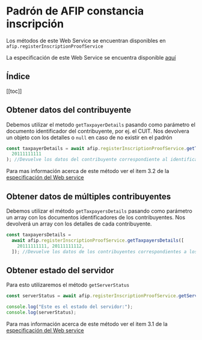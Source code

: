 # Padrón de AFIP constancia inscripción

Los métodos de este Web Service se encuentran disponibles en `afip.registerInscriptionProofService`

La especificación de este Web Service se encuentra disponible [aquí](https://www.afip.gob.ar/ws/WSCI/manual-ws-sr-ws-constancia-inscripcion.pdf)

<h2> Índice </h2>

[[toc]]


## Obtener datos del contribuyente

Debemos utilizar el metodo `getTaxpayerDetails` pasando como parámetro el documento identificador del contribuyente, por ej. el CUIT. Nos devolvera un objeto con los detalles o `null` en caso de no existir en el padrón

```js
const taxpayerDetails = await afip.registerInscriptionProofService.getTaxpayerDetails(
  20111111111
); //Devuelve los datos del contribuyente correspondiente al identificador 20111111111
```

Para mas información acerca de este método ver el item 3.2 de la [especificación del Web service](https://www.afip.gob.ar/ws/WSCI/manual-ws-sr-ws-constancia-inscripcion.pdf)

## Obtener datos de múltiples contribuyentes

Debemos utilizar el método `getTaxpayersDetails` pasando como parámetro un array con los documentos identificadores de los contribuyentes. Nos devolverá un array con los detalles de cada contribuyente.

```js
const taxpayersDetails =
  await afip.registerInscriptionProofService.getTaxpayersDetails([
    20111111111, 20111111112,
  ]); //Devuelve los datos de los contribuyentes correspondientes a los identificadores 20111111111y 20111111112
```

## Obtener estado del servidor

Para esto utilizaremos el método `getServerStatus`

```js
const serverStatus = await afip.registerInscriptionProofService.getServerStatus();

console.log("Este es el estado del servidor:");
console.log(serverStatus);
```

Para mas información acerca de este método ver el item 3.1 de la [especificación del Web service](https://www.afip.gob.ar/ws/WSCI/manual-ws-sr-ws-constancia-inscripcion.pdf)
